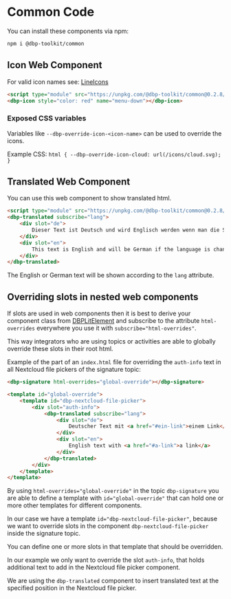 # Common Code

You can install these components via npm:

```bash
npm i @dbp-toolkit/common
```

## Icon Web Component

For valid icon names see: [LineIcons](https://lineicons.com/icons/)

```html
<script type="module" src="https://unpkg.com/@dbp-toolkit/common@0.2.8/dist/components.js"></script>
<dbp-icon style="color: red" name="menu-down"></dbp-icon>
```

### Exposed CSS variables

Variables like `--dbp-override-icon-<icon-name>` can be used to override the icons.

Example CSS: `html { --dbp-override-icon-cloud: url(/icons/cloud.svg); }`

## Translated Web Component

You can use this web component to show translated html.

```html
<script type="module" src="https://unpkg.com/@dbp-toolkit/common@0.2.8/dist/components.js"></script>
<dbp-translated subscribe="lang">
    <div slot="de">
        Dieser Text ist Deutsch und wird Englisch werden wenn man die Sprache auf Englisch stellt.
    </div>
    <div slot="en">
        This text is English and will be German if the language is changed to German.
    </div>
</dbp-translated>
```

The English or German text will be shown according to the `lang` attribute. 

## Overriding slots in nested web components

If slots are used in web components then it is best to derive your component class from
[DBPLitElement](https://gitlab.tugraz.at/dbp/web-components/toolkit/-/blob/master/packages/common/dbp-lit-element.js)
and subscribe to the attribute `html-overrides` everywhere you use it with `subscribe="html-overrides"`.

This way integrators who are using topics or activities are able to globally override these slots
in their root html.

Example of the part of an `index.html` file for overriding the `auth-info` text in all Nextcloud
file pickers of the signature topic:

```html
<dbp-signature html-overrides="global-override"></dbp-signature>

<template id="global-override">
    <template id="dbp-nextcloud-file-picker">
        <div slot="auth-info">
            <dbp-translated subscribe="lang">
                <div slot="de">
                    Deutscher Text mit <a href="#ein-link">einem Link</a>
                </div>
                <div slot="en">
                    English text with <a href="#a-link">a link</a>
                </div>
            </dbp-translated>
        </div>
    </template>
</template>
```

By using `html-overrides="global-override"` in the topic `dbp-signature` you are able to define
a template with `id="global-override"` that can hold one or more other templates for different components.

In our case we have a template `id="dbp-nextcloud-file-picker"`, because we want to override slots
in the component `dbp-nextcloud-file-picker` inside the signature topic.

You can define one or more slots in that template that should be overridden.

In our example we only want to override the slot `auth-info`, that holds additional text to add in
the Nextcloud file picker component.

We are using the `dbp-translated` component to insert translated text at the specified position
in the Nextcloud file picker.
